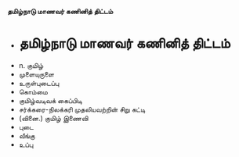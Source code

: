 **தமிழ்நாடு மாணவர் கணினித் திட்டம்**
- # தமிழ்நாடு மாணவர் கணினித் திட்டம்
- n. குமிழ்
- முளையுருளை
- உருள்புடைப்பு
- கொம்மை
- குமிழ்வடிவக் கைப்பிடி
- சர்க்கரை-நிலக்கரி முதலியவற்றின் சிறு கட்டி
- (வினை.) குமிழ் இணைவி
- புடை
- வீங்கு
- உப்பு

